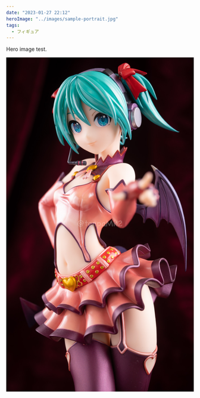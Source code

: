 ```yaml
---
date: "2023-01-27 22:12"
heroImage: "../images/sample-portrait.jpg"
tags:
  - フィギュア
---
```


Hero image test.

![sample-portrait](../images/sample-portrait.jpg)
